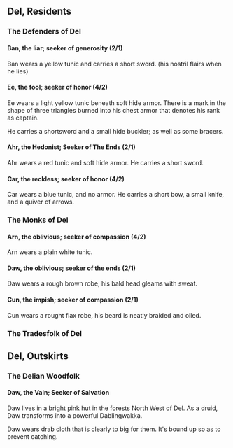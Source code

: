 ## Del, Residents

### The Defenders of Del

#### Ban, the liar; seeker of generosity (2/1)

Ban wears a yellow tunic and carries a short sword.
(his nostril flairs when he lies)

#### Ee, the fool; seeker of honor (4/2)

Ee wears a light yellow tunic beneath soft hide armor. There is a mark in the
shape of three triangles burned into his chest armor that denotes his rank as
captain.

He carries a shortsword and a small hide buckler; as well as some bracers.

#### Ahr, the Hedonist; Seeker of The Ends (2/1)

Ahr wears a red tunic and soft hide armor. He carries a short sword.

#### Car, the reckless; seeker of honor (4/2)

Car wears a blue tunic, and no armor. He carries a short bow, a small knife, and
a quiver of arrows.

### The Monks of Del

#### Arn, the oblivious; seeker of compassion (4/2)

Arn wears a plain white tunic.

#### Daw, the oblivious; seeker of the ends (2/1)

Daw wears a rough brown robe, his bald head gleams with sweat.

#### Cun, the impish; seeker of compassion (2/1)

Cun wears a rought flax robe, his beard is neatly braided and oiled.

### The Tradesfolk of Del

####

## Del, Outskirts

### The Delian Woodfolk

#### Daw, the Vain; Seeker of Salvation

Daw lives in a bright pink hut in the forests North West of Del. As a druid, Daw
transforms into a powerful Dablingwakka.

Daw wears drab cloth that is clearly to big for them. It's bound up so as to
prevent catching.
